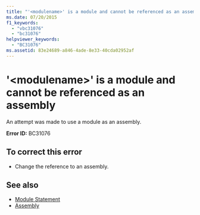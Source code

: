 ```yaml
---
title: "'<modulename>' is a module and cannot be referenced as an assembly"
ms.date: 07/20/2015
f1_keywords: 
  - "vbc31076"
  - "bc31076"
helpviewer_keywords: 
  - "BC31076"
ms.assetid: 83e24689-a846-4ade-8e33-40cda02952af
---
```

# '\<modulename>' is a module and cannot be referenced as an assembly
An attempt was made to use a module as an assembly.  
  
 **Error ID:** BC31076  
  
## To correct this error  
  
- Change the reference to an assembly.  
  
## See also

- [Module Statement](../../visual-basic/language-reference/statements/module-statement.md)
- [Assembly](../../visual-basic/language-reference/modifiers/assembly.md)

